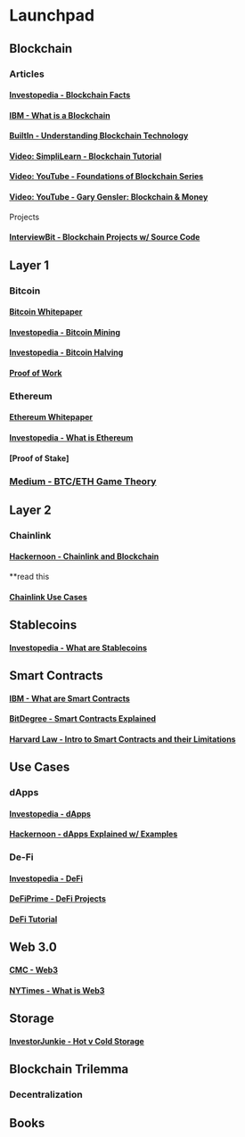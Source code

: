 # Launchpad

## Blockchain

### Articles

#### [Investopedia - Blockchain Facts](https://www.investopedia.com/terms/b/blockchain.asp)

#### [IBM - What is a Blockchain](https://www.ibm.com/topics/what-is-blockchain)

#### [BuiltIn - Understanding Blockchain Technology](https://builtin.com/blockchain)


#### [Video: SimpliLearn - Blockchain Tutorial](https://www.simplilearn.com/tutorials/blockchain-tutorial)

#### [Video: YouTube - Foundations of Blockchain Series](https://www.youtube.com/playlist?list=PLEGCF-WLh2RLOHv_xUGLqRts_9JxrckiA)

#### [Video: YouTube - Gary Gensler: Blockchain & Money](https://youtu.be/EH6vE97qIP4)

Projects

#### [InterviewBit - Blockchain Projects w/ Source Code](https://www.interviewbit.com/blog/blockchain-projects/)

## Layer 1

### Bitcoin

#### [Bitcoin Whitepaper](https://bitcoin.org/bitcoin.pdf)

#### [Investopedia - Bitcoin Mining](https://www.investopedia.com/tech/how-does-bitcoin-mining-work/)

#### [Investopedia - Bitcoin Halving](https://www.investopedia.com/bitcoin-halving-4843769)

#### [Proof of Work]()

### Ethereum

#### [Ethereum Whitepaper](https://ethereum.org/en/whitepaper/)

#### [Investopedia - What is Ethereum](https://www.investopedia.com/terms/e/ethereum.asp)

#### [Proof of Stake]

### [Medium - BTC/ETH Game Theory](https://medium.com/@TrustlessState/ethereum-the-money-game-landscape-1b9fdb05f842)


## Layer 2

### Chainlink

#### [Hackernoon - Chainlink and Blockchain](https://hackernoon.com/is-chainlink-the-one-ring-to-rule-them-all-lf163283)

**read this

#### [Chainlink Use Cases](https://blog.chain.link/smart-contract-use-cases/)


## Stablecoins

#### [Investopedia - What are Stablecoins](https://www.investopedia.com/terms/s/stablecoin.asp#:~:text=Stablecoins%20are%20cryptocurrencies%20that%20attempt,a%20commodity%20such%20as%20gold)

## Smart Contracts

#### [IBM - What are Smart Contracts](https://www.ibm.com/topics/smart-contracts)

#### [BitDegree - Smart Contracts Explained](https://www.bitdegree.org/crypto/tutorials/what-is-a-smart-contract)

#### [Harvard Law - Intro to Smart Contracts and their Limitations](https://corpgov.law.harvard.edu/2018/05/26/an-introduction-to-smart-contracts-and-their-potential-and-inherent-limitations/)

## Use Cases
### dApps

#### [Investopedia - dApps](https://www.investopedia.com/terms/d/decentralized-applications-dapps.asp)

#### [Hackernoon - dApps Explained w/ Examples](https://hackernoon.com/what-are-decentralized-applications-dapps-explained-with-examples-7ff8f2c4a460)


### De-Fi

#### [Investopedia - DeFi](https://www.investopedia.com/decentralized-finance-defi-5113835)

#### [DeFiPrime - DeFi Projects](https://defiprime.com/)

#### [DeFi Tutorial](https://fastdefitutorial.com/)


## Web 3.0

#### [CMC - Web3](https://coinmarketcap.com/alexandria/article/what-is-web-3-0)

#### [NYTimes - What is Web3](https://www.nytimes.com/interactive/2022/03/18/technology/web3-definition-internet.html)

## Storage

#### [InvestorJunkie - Hot v Cold Storage](https://investorjunkie.com/crypto/hot-wallet-vs-cold-wallet/)

## Blockchain Trilemma

### Decentralization


## Books


